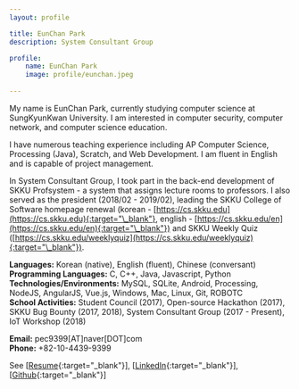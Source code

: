 ```yaml
---
layout: profile

title: EunChan Park
description: System Consultant Group

profile:
    name: EunChan Park
    image: profile/eunchan.jpeg
    
---
```


My name is EunChan Park, currently studying computer science at SungKyunKwan University. I am interested in computer security, computer network, and computer science education.

I have numerous teaching experience including AP Computer Science, Processing (Java), Scratch, and Web Development. I am fluent in English and is capable of project management. 

In System Consultant Group, I took part in the back-end development of SKKU Profsystem - a system that assigns lecture rooms to professors. I also served as the president (2018/02 - 2019/02), leading the SKKU College of Software homepage renewal (korean - [https://cs.skku.edu](https://cs.skku.edu){:target="\_blank"}, english - [https://cs.skku.edu/en](https://cs.skku.edu/en){:target="\_blank"}) and SKKU Weekly Quiz ([https://cs.skku.edu/weeklyquiz](https://cs.skku.edu/weeklyquiz){:target="\_blank"}).

<strong>Languages:</strong> Korean (native), English (fluent), Chinese (conversant)  
<strong>Programming Languages:</strong> C, C++, Java, Javascript, Python  
<strong>Technologies/Environments:</strong> MySQL, SQLite, Android, Processing, NodeJS, AngularJS, Vue.js, Windows, Mac, Linux, Git, ROBOTC  
<strong>School Activities:</strong> Student Council (2017), Open-source Hackathon (2017), SKKU Bug Bounty (2017, 2018), System Consultant Group (2017 - Present), IoT Workshop (2018)

<strong>Email:</strong> pec9399[AT]naver[DOT]com  
<strong>Phone:</strong> +82-10-4439-9399

See [[Resume](https://systemconsultantgroup.github.io/scg-folio/assets/img/resume/eunchan.pdf){:target="\_blank"}],
[[LinkedIn](https://www.linkedin.com/in/eunchan-park/){:target="\_blank"}],
[[Github](https://github.com/pec9399){:target="\_blank"}]